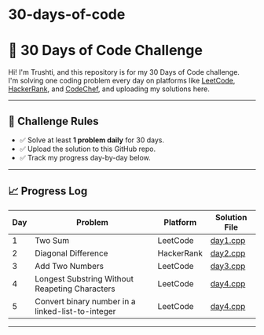 # 30-days-of-code
# 🧠 30 Days of Code Challenge

Hi! I'm Trushti, and this repository is for my 30 Days of Code challenge.  
I'm solving one coding problem every day on platforms like [LeetCode](https://leetcode.com), [HackerRank](https://hackerrank.com), and [CodeChef](https://codechef.com), and uploading my solutions here.

---

## 📅 Challenge Rules

- ✅ Solve at least **1 problem daily** for 30 days.
- ✅ Upload the solution to this GitHub repo.
- ✅ Track my progress day-by-day below.

---

## 📈 Progress Log

| Day | Problem | Platform | Solution File |
|-----|---------|----------|----------------|
| 1   | Two Sum | LeetCode | [day1.cpp](day1.cpp) |
| 2   | Diagonal Difference | HackerRank | [day2.cpp](day2.cpp) |
| 3   | Add Two Numbers | LeetCode | [day3.cpp](day3.cpp) |
| 4   | Longest Substring Without Reapeting Characters | LeetCode | [day4.cpp](day4.cpp) |
| 5   | Convert binary number in a linked-list-to-integer | LeetCode | [day4.cpp](day5.cpp) |
---

